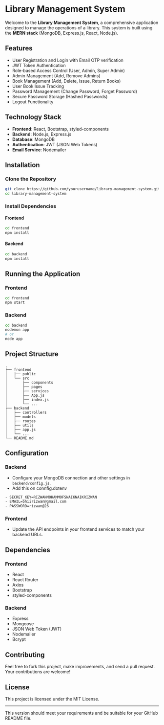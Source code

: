 

# Library Management System

Welcome to the **Library Management System**, a comprehensive application designed to manage the operations of a library. This system is built using the **MERN stack** (MongoDB, Express.js, React, Node.js).

## Features

- User Registration and Login with Email OTP verification
- JWT Token Authentication
- Role-based Access Control (User, Admin, Super Admin)
- Admin Management (Add, Remove Admins)
- Book Management (Add, Delete, Issue, Return Books)
- User Book Issue Tracking
- Password Management (Change Password, Forget Password)
- Secure Password Storage (Hashed Passwords)
- Logout Functionality

## Technology Stack

- **Frontend**: React, Bootstrap, styled-components
- **Backend**: Node.js, Express.js
- **Database**: MongoDB
- **Authentication**: JWT (JSON Web Tokens)
- **Email Service**: Nodemailer

## Installation

### Clone the Repository

```bash
git clone https://github.com/yourusername/library-management-system.git
cd library-management-system
```

### Install Dependencies

#### Frontend

```bash
cd frontend
npm install
```

#### Backend

```bash
cd backend
npm install
```

## Running the Application

### Frontend

```bash
cd frontend
npm start
```

### Backend

```bash
cd backend
nodemon app
# or
node app
```

## Project Structure

```
.
├── frontend
│   ├── public
│   └── src
│       ├── components
│       ├── pages
│       ├── services
│       ├── App.js
│       ├── index.js
│       └── ...
├── backend
│   ├── controllers
│   ├── models
│   ├── routes
│   ├── utils
│   ├── app.js
│   └── ...
└── README.md
```

## Configuration

### Backend

- Configure your MongoDB connection and other settings in `backend/config.js`.
- Add this on connfig.dotenv
```bash
- SECRET_KEY=RIZWANMOHAMMOFSNAIKNAIKRIZWAN
- EMAIL=bhiirizwan@gmail.com
- PASSWORD=rizwan@26

```
### Frontend

- Update the API endpoints in your frontend services to match your backend URLs.

## Dependencies

### Frontend

- React
- React Router
- Axios
- Bootstrap
- styled-components

### Backend

- Express
- Mongoose
- JSON Web Token (JWT)
- Nodemailer
- Bcrypt

## Contributing

Feel free to fork this project, make improvements, and send a pull request. Your contributions are welcome!

## License

This project is licensed under the MIT License.

---

This version should meet your requirements and be suitable for your GitHub README file.
